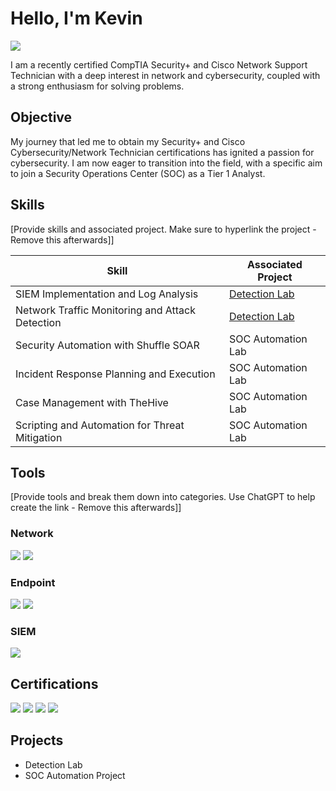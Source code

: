 # Hello, I'm Kevin
<a href="https://www.linkedin.com/in/retwauit/"><img src="https://img.shields.io/badge/-LinkedIn-0072b1?&style=for-the-badge&logo=linkedin&logoColor=white" /></a>


I am a recently certified CompTIA Security+ and Cisco Network Support Technician with a deep interest in network and cybersecurity, coupled with a strong enthusiasm for solving problems.

## Objective

My journey that led me to obtain my Security+ and Cisco Cybersecurity/Network Technician certifications has ignited a passion for cybersecurity. I am now eager to transition into the field, with a specific aim to join a Security Operations Center (SOC) as a Tier 1 Analyst.

## Skills
[Provide skills and associated project. Make sure to hyperlink the project - Remove this afterwards]]

| Skill                                         | Associated Project         |
|-----------------------------------------------|----------------------------|
| SIEM Implementation and Log Analysis          | <a href="https://google.com">Detection Lab</a>|
| Network Traffic Monitoring and Attack Detection | <a href="https://google.com">Detection Lab</a>|
| Security Automation with Shuffle SOAR         | SOC Automation Lab|
| Incident Response Planning and Execution      | SOC Automation Lab|
| Case Management with TheHive                  | SOC Automation Lab|
| Scripting and Automation for Threat Mitigation | SOC Automation Lab|

## Tools
[Provide tools and break them down into categories. Use ChatGPT to help create the link - Remove this afterwards]]

### Network
<div>
    <img src="https://img.shields.io/badge/-Wireshark-1679A7?&style=for-the-badge&logo=Wireshark&logoColor=white" />
<img src="https://img.shields.io/badge/-Nmap-777BB4?&style=for-the-badge&logo=Nmap&logoColor=white" />


### Endpoint
<div>
    <img src="https://img.shields.io/badge/-Microsoft_Defender_for_Endpoint-00A4EF?&style=for-the-badge&logo=Microsoft&logoColor=white" />
    <img src="https://img.shields.io/badge/-Velociraptor-4B275F?&style=for-the-badge&logo=Velociraptor&logoColor=white" />
</div>

### SIEM
<div>
    <img src="https://img.shields.io/badge/-Splunk-000000?&style=for-the-badge&logo=Splunk&logoColor=white" />
</div>

## Certifications
<div>
<a href="https://www.credly.com/badges/7ec9e49d-406f-4974-a4ce-c6f9db309094/linked_in_profile"><img src="https://img.shields.io/badge/-Security%2B-FF0000?&style=for-the-badge&logo=CompTIA&logoColor=white" /></a>
 <img src="https://img.shields.io/badge/-Network-007ACC?&style=for-the-badge&logo=Cisco&logoColor=white" />
  <img src="https://img.shields.io/badge/-Cybersecurity-007ACC?&style=for-the-badge&logo=Cisco&logoColor=white" />
 <img src="https://img.shields.io/badge/-AWS-000080?&style=for-the-badge&logoColor=white" /> 




## Projects
- Detection Lab
- SOC Automation Project

